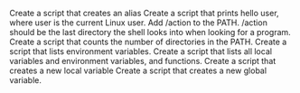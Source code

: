 Create a script that creates an alias Create a script that prints hello user, where user is the current Linux user. Add /action to the PATH. /action should be the last directory the shell looks into when looking for a program. Create a script that counts the number of directories in the PATH. Create a script that lists environment variables. Create a script that lists all local variables and environment variables, and functions. Create a script that creates a new local variable Create a script that creates a new global variable.
